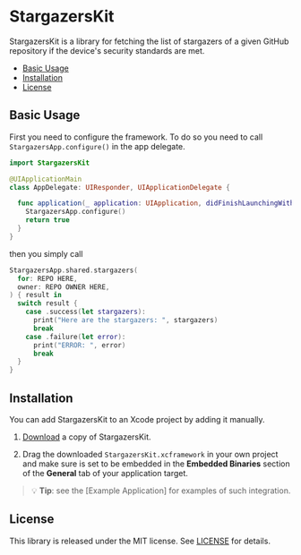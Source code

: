 # StargazersKit

StargazersKit is a library for fetching the list of stargazers of a given GitHub repository if the device's security standards are met.

* [Basic Usage](#basicusage)
* [Installation](#installation)
* [License](#license)

## Basic Usage

First you need to configure the framework. To do so you need to call `StargazersApp.configure()` in the app delegate.

```swift
import StargazersKit

@UIApplicationMain
class AppDelegate: UIResponder, UIApplicationDelegate {

  func application(_ application: UIApplication, didFinishLaunchingWithOptions launchOptions: [UIApplication.LaunchOptionsKey: Any]?) -> Bool {
    StargazersApp.configure()
    return true
  }
}
```

then you simply call

```swift
StargazersApp.shared.stargazers(
  for: REPO HERE, 
  owner: REPO OWNER HERE, 
) { result in 
  switch result {
    case .success(let stargazers):
      print("Here are the stargazers: ", stargazers)
      break
    case .failure(let error):
      print("ERROR: ", error)
      break
  }
}

```

## Installation

You can add StargazersKit to an Xcode project by adding it manually.

1. [Download](https://github.com/rcasula/stargazers-kit/releases) a copy of StargazersKit.

2. Drag the downloaded `StargazersKit.xcframework` in your own project and make sure is set to be embedded in the **Embedded Binaries** section of the **General** tab of your application target.

> :bulb: **Tip**: see the [Example Application] for examples of such integration.

## License

This library is released under the MIT license. See [LICENSE](LICENSE) for details.

